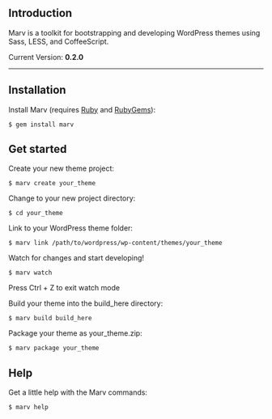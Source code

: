 ## Introduction

Marv is a toolkit for bootstrapping and developing WordPress themes using Sass, LESS, and CoffeeScript.

Current Version: **0.2.0**

-----

## Installation

Install Marv (requires [Ruby](http://www.ruby-lang.org/) and [RubyGems](http://rubygems.org/)):

    $ gem install marv


## Get started

Create your new theme project:

    $ marv create your_theme

Change to your new project directory:

    $ cd your_theme

Link to your WordPress theme folder:

    $ marv link /path/to/wordpress/wp-content/themes/your_theme

Watch for changes and start developing!

    $ marv watch

Press Ctrl + Z to exit watch mode

Build your theme into the build_here directory:

    $ marv build build_here

Package your theme as your_theme.zip:

    $ marv package your_theme


## Help

Get a little help with the Marv commands:

    $ marv help